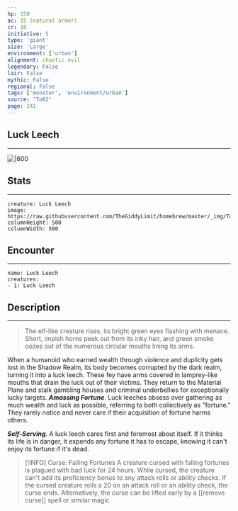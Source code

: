 ```yaml
---
hp: 150
ac: 15 (natural armor)
cr: 10
initiative: 5
type: 'giant'    
size: 'Large'
environment: ['urban']
alignment: chaotic evil
legendary: False
lair: False
mythic: False
regional: False
tags: ['monster', 'environment/urban']
source: "ToB2"
page: 241
---
```


## Luck Leech
---

![|600](https://raw.githubusercontent.com/TheGiddyLimit/homebrew/master/_img/ToB2/creature/Luck%20Leech.webp)

## Stats
---

```statblock
creature: Luck Leech
image: https://raw.githubusercontent.com/TheGiddyLimit/homebrew/master/_img/ToB2/creature/token/Luck%20Leech%20%28Token%29.png
columnHeight: 500
columnWidth: 500
```

## Encounter
---

```encounter-table
name: Luck Leech
creatures:
- 1: Luck Leech
```

## Description
---
>The elf-like creature rises, its bright green eyes flashing with menace. Short, impish horns peek out from its inky hair, and green smoke oozes out of the numerous circular mouths lining its arms.

When a humanoid who earned wealth through violence and duplicity gets lost in the Shadow Realm, its body becomes corrupted by the dark realm, turning it into a luck leech. These fey have arms covered in lamprey-like mouths that drain the luck out of their victims. They return to the Material Plane and stalk gambling houses and criminal underbellies for exceptionally lucky targets.
**_Amassing Fortune_**. Luck leeches obsess over gathering as much wealth and luck as possible, referring to both collectively as "fortune." They rarely notice and never care if their acquisition of fortune harms others.

**_Self-Serving_**. A luck leech cares first and foremost about itself. If it thinks its life is in danger, it expends any fortune it has to escape, knowing it can't enjoy its fortune if it's dead.


> [!INFO] Curse: Falling Fortunes
>A creature cursed with falling fortunes is plagued with bad luck for 24 hours. While cursed, the creature can't add its proficiency bonus to any attack rolls or ability checks. If the cursed creature rolls a 20 on an attack roll or an ability check, the curse ends. Alternatively, the curse can be lifted early by a [[remove curse]] spell or similar magic.




